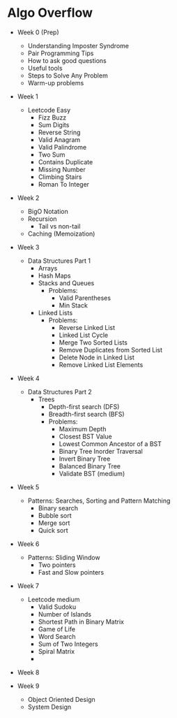# Algo Overflow

- Week 0 (Prep)
  - Understanding Imposter Syndrome
  - Pair Programming Tips
  - How to ask good questions
  - Useful tools
  - Steps to Solve Any Problem
  - Warm-up problems
- Week 1
  - Leetcode Easy 
    - Fizz Buzz 
    - Sum Digits 
    - Reverse String 
    - Valid Anagram 
    - Valid Palindrome 
    - Two Sum 
    - Contains Duplicate
    - Missing Number
    - Climbing Stairs
    - Roman To Integer
- Week 2
  - BigO Notation
  - Recursion
    - Tail vs non-tail 
  - Caching (Memoization)
- Week 3
  - Data Structures Part 1
     - Arrays
     - Hash Maps
     - Stacks and Queues
       - Problems:
         - Valid Parentheses
         - Min Stack
     - Linked Lists
       - Problems:
         - Reverse Linked List
         - Linked List Cycle
         - Merge Two Sorted Lists
         - Remove Duplicates from Sorted List
         - Delete Node in Linked List
         - Remove Linked List Elements
- Week 4
  - Data Structures Part 2
     - Trees
       - Depth-first search (DFS)
       - Breadth-first search (BFS)
       - Problems:
         - Maximum Depth
         - Closest BST Value
         - Lowest Common Ancestor of a BST
         - Binary Tree Inorder Traversal
         - Invert Binary Tree
         - Balanced Binary Tree
         - Validate BST (medium)
- Week 5
  - Patterns: Searches, Sorting and Pattern Matching
    - Binary search
    - Bubble sort
    - Merge sort
    - Quick sort
- Week 6
  - Patterns: Sliding Window
    - Two pointers
    - Fast and Slow pointers
- Week 7
  - Leetcode medium
    - Valid Sudoku
    - Number of Islands
    - Shortest Path in Binary Matrix
    - Game of Life
    - Word Search
    - Sum of Two Integers
    - Spiral Matrix
    - 
- Week 8

- Week 9 
  - Object Oriented Design
  - System Design


